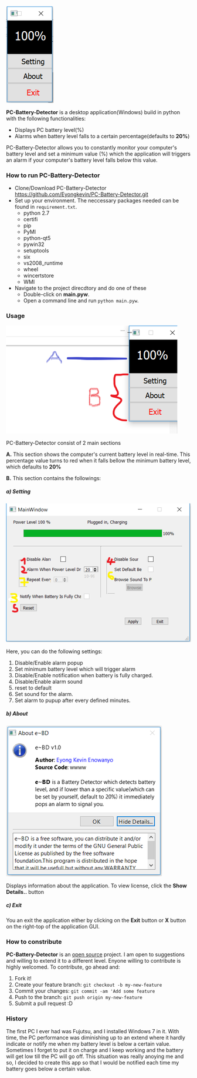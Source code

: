 ![Image of PC-Battery-Detector](https://github.com/Eyongkevin/PC-Battery-Detector/blob/master/docs/images/PC-Battery-Detector_mainFrontEnd.PNG)

**PC-Battery-Detector** is a desktop application(Windows) build in python with the following functionalities:
- Displays PC battery level(%)
- Alarms when battery level falls to a certain percentage(defaults to **20%**)

PC-Battery-Detector allows you to constantly monitor your computer's battery level and set a minimum value (%) which the application will triggers an alarm if  your computer's battery level falls below this value.

### How to run PC-Battery-Detector
- Clone/Download PC-Battery-Detector https://github.com/Eyongkevin/PC-Battery-Detector.git
- Set up your environment. The neccessary packages needed can be found in ```requirement.txt```.
    - python 2.7
    - certifi              
    - pip                    
    - PyMI                      
    - python-qt5              
    - pywin32                   
    - setuptools               
    - six                       
    - vs2008_runtime            
    - wheel                     
    - wincertstore              
    - WMI 
- Navigate to the project direcdtory and do one of these
    - Double-click on **main.pyw**.
    - Open a command line and run ```python main.pyw```.

### Usage
![Image of PC-Battery-Detector](https://github.com/Eyongkevin/PC-Battery-Detector/blob/master/docs/images/PC-Battery-Detector_labelGUI.png)

PC-Battery-Detector consist of 2 main sections

**A.** This section shows the computer's current battery level in real-time. This percentage value turns to red when it falls bellow the minimum battery level, which defaults to **20%**

**B.** This section contains the followings:
##### a) Setting
![Image of PC-Battery-Detector](https://github.com/Eyongkevin/PC-Battery-Detector/blob/master/docs/images/PC-Battery-Detector_configurationPannelGUI.png)

Here, you can do the following settings:
1. Disable/Enable alarm popup
2. Set minimum battery level which will trigger alarm
3. Disable/Enable notification when battery is fully charged.
4. Disable/Enable alarm sound
5. reset to default
6. Set sound for the alarm.
7. Set alarm to pupup after every defined minutes.

##### b) About
![Image of PC-Battery-Detector](https://github.com/Eyongkevin/PC-Battery-Detector/blob/master/docs/images/PC-Battery-Detector_about.PNG)

Displays information about the application. To view license, click the **Show Details..** button

##### c) Exit
You an exit the application either by clicking on the **Exit** button or **X** button on the right-top of the application GUI.

### How to constribute
**PC-Battery-Detector** is an [open source](https://opensource.com/resources/what-open-source) project. I am open to suggestions and willing to extend it to a different level. Enyone willing to contribute is highly welcomed.
To contribute, go ahead and:
1. Fork it!
2. Create your feature branch: ```git checkout -b my-new-feature```
3. Commit your changes: ```git commit -am 'Add some feature```
4. Push to the branch: ```git push origin my-new-feature```
5. Submit a pull request :D

### History
The first PC I ever had was Fujutsu, and I installed Windows 7 in it. With time, the PC performance was diminishing up to an extend where it hardly indicate or notify me when my battery level is below a certain value. Sometimes I forget to put it on charge and I keep working and the battery will get low till the PC will go off. This situation was really anoying me and so, I decided to create this app so that I would be notified each time my battery goes below a certain value.

